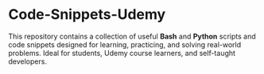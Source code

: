 # Code-Snippets-Udemy
This repository contains a collection of useful **Bash** and **Python** scripts and code snippets designed for learning, practicing, and solving real-world problems. Ideal for students, Udemy course learners, and self-taught developers.
